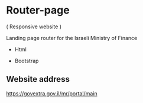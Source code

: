 # Router-page

( Responsive website )

Landing page router for the Israeli Ministry of Finance

 - Html
 
 - Bootstrap



## Website address

https://govextra.gov.il/mr/portal/main




